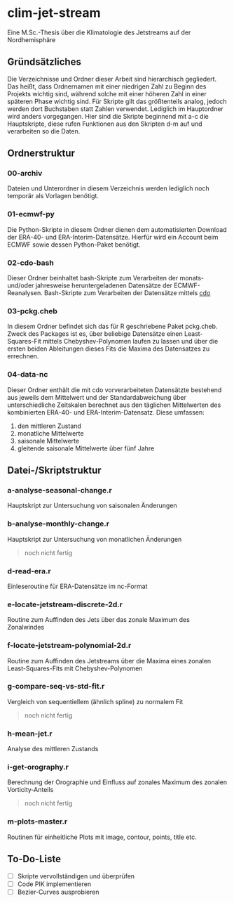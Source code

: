 #  clim-jet-stream
Eine M.Sc.-Thesis über die Klimatologie des Jetstreams auf der Nordhemisphäre


## Gründsätzliches
Die Verzeichnisse und Ordner dieser Arbeit sind hierarchisch gegliedert. Das heißt, dass Ordnernamen mit einer niedrigen Zahl zu Beginn des Projekts wichtig sind, während solche mit einer höheren Zahl in einer späteren Phase wichtig sind. Für Skripte gilt das größtenteils analog, jedoch werden dort Buchstaben statt Zahlen verwendet. Lediglich im Hauptordner wird anders vorgegangen. Hier sind die Skripte beginnend mit a-c die Hauptskripte, diese rufen Funktionen aus den Skripten d-m auf und verarbeiten so die Daten.


## Ordnerstruktur
### 00-archiv
Dateien und Unterordner in diesem Verzeichnis werden lediglich noch temporär als Vorlagen benötigt.

### 01-ecmwf-py
Die Python-Skripte in diesem Ordner dienen dem automatisierten Download der ERA-40- und ERA-Interim-Datensätze. Hierfür wird ein Account beim ECMWF sowie dessen Python-Paket benötigt.

### 02-cdo-bash
Dieser Ordner beinhaltet bash-Skripte zum Verarbeiten der monats- und/oder jahresweise heruntergeladenen Datensätze der ECMWF-Reanalysen.
Bash-Skripte zum Verarbeiten der Datensätze mittels [cdo](https://code.zmaw.de/)

### 03-pckg.cheb
In diesem Ordner befindet sich das für R geschriebene Paket pckg.cheb. Zweck des Packages ist es, über beliebige Datensätze einen Least-Squares-Fit mittels Chebyshev-Polynomen laufen zu lassen und über die ersten beiden Ableitungen dieses Fits die Maxima des Datensatzes zu errechnen.

### 04-data-nc
Dieser Ordner enthält die mit cdo vorverarbeiteten Datensätzte bestehend aus jeweils dem Mittelwert und der Standardabweichung über unterschiedliche Zeitskalen berechnet aus den täglichen Mittelwerten des kombinierten ERA-40- und ERA-Interim-Datensatz. Diese umfassen:
1. den mittleren Zustand
2. monatliche Mittelwerte
3. saisonale Mittelwerte
4. gleitende saisonale Mittelwerte über fünf Jahre

## Datei-/Skriptstruktur
### a-analyse-seasonal-change.r
Hauptskript zur Untersuchung von saisonalen Änderungen

### b-analyse-monthly-change.r
Hauptskript zur Untersuchung von monatlichen Änderungen 
> noch nicht fertig

### d-read-era.r
Einleseroutine für ERA-Datensätze im nc-Format

### e-locate-jetstream-discrete-2d.r
Routine zum Auffinden des Jets über das zonale Maximum des Zonalwindes

### f-locate-jetstream-polynomial-2d.r
Routine zum Auffinden des Jetstreams über die Maxima eines zonalen Least-Squares-Fits mit Chebyshev-Polynomen

### g-compare-seq-vs-std-fit.r
Vergleich von sequentiellem (ähnlich spline) zu normalem Fit
> noch nicht fertig

### h-mean-jet.r
Analyse des mittleren Zustands

### i-get-orography.r
Berechnung der Orographie und Einfluss auf zonales Maximum des zonalen Vorticity-Anteils
> noch nicht fertig

### m-plots-master.r
Routinen für einheitliche Plots mit image, contour, points, title etc.

## To-Do-Liste
- [ ] Skripte vervollständigen und überprüfen
- [ ] Code PIK implementieren
- [ ] Bezier-Curves ausprobieren
